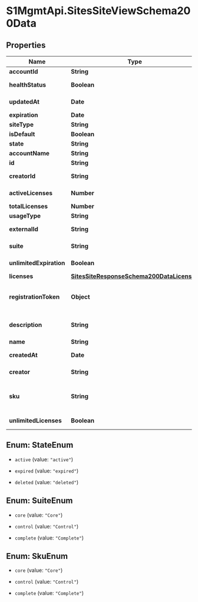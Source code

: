 # S1MgmtApi.SitesSiteViewSchema200Data

## Properties
Name | Type | Description | Notes
------------ | ------------- | ------------- | -------------
**accountId** | **String** | Account id | [optional] 
**healthStatus** | **Boolean** | Obsolete. Always true | [optional] 
**updatedAt** | **Date** | Timestamp of last update | [optional] 
**expiration** | **Date** | Expiration | [optional] 
**siteType** | **String** | Site type | [optional] 
**isDefault** | **Boolean** | Is default | [optional] 
**state** | **String** | Site state | [optional] 
**accountName** | **String** | Account name | [optional] 
**id** | **String** | Site ID | [optional] 
**creatorId** | **String** | Id of the creating user | [optional] 
**activeLicenses** | **Number** | Number of active licenses for the site | [optional] 
**totalLicenses** | **Number** | Total licenses | [optional] 
**usageType** | **String** | Usage type | [optional] 
**externalId** | **String** | Id of CRM external system | [optional] 
**suite** | **String** | [DEPRECATED] Use sku instead | [optional] 
**unlimitedExpiration** | **Boolean** | The site does not expire | [optional] 
**licenses** | [**SitesSiteResponseSchema200DataLicenses**](SitesSiteResponseSchema200DataLicenses.md) |  | [optional] 
**registrationToken** | **Object** | [DEPRECATED] token generation in dedicated endpoint - /sites/<site_id>/token | [optional] 
**description** | **String** | The user-defined description for the Site | [optional] 
**name** | **String** | Name | [optional] 
**createdAt** | **Date** | Timestamp of site creation | [optional] 
**creator** | **String** | Full name of the creating user | [optional] 
**sku** | **String** | [DEPRECATED] The sku of product features active for this site | [optional] 
**unlimitedLicenses** | **Boolean** | Site licenses unlimited | [optional] 


<a name="StateEnum"></a>
## Enum: StateEnum


* `active` (value: `"active"`)

* `expired` (value: `"expired"`)

* `deleted` (value: `"deleted"`)




<a name="SuiteEnum"></a>
## Enum: SuiteEnum


* `core` (value: `"Core"`)

* `control` (value: `"Control"`)

* `complete` (value: `"Complete"`)




<a name="SkuEnum"></a>
## Enum: SkuEnum


* `core` (value: `"Core"`)

* `control` (value: `"Control"`)

* `complete` (value: `"Complete"`)




